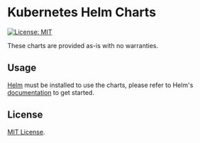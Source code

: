 # Kubernetes Helm Charts

[![License: MIT](https://img.shields.io/badge/License-MIT-green.svg)](https://opensource.org/licenses/MIT)

These charts are provided as-is with no warranties.

## Usage

[Helm](https://helm.sh) must be installed to use the charts, please refer to Helm's [documentation](https://helm.sh/docs/) to get started.


## License

[MIT License](./LICENSE).
